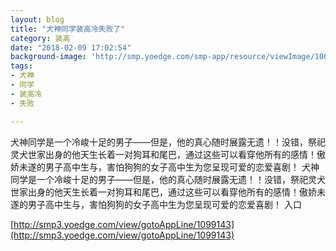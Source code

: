 ```yaml
---
layout: blog
title: "犬神同学装高冷失败了"
category: 装高
date: "2018-02-09 17:02:54"
background-image: 'http://smp.yoedge.com/smp-app/resource/viewImage/1002105appline.png'
tags:
- 犬神
- 同学
- 装高冷
- 失败

---
```

犬神同学是一个冷峻十足的男子——但是，他的真心随时展露无遗！！没错，祭祀灵犬世家出身的他天生长着一对狗耳和尾巴，通过这些可以看穿他所有的感情！傲娇未遂的男子高中生与，害怕狗狗的女子高中生为您呈现可爱的恋爱喜剧！
犬神同学是一个冷峻十足的男子——但是，他的真心随时展露无遗！！没错，祭祀灵犬世家出身的他天生长着一对狗耳和尾巴，通过这些可以看穿他所有的感情！傲娇未遂的男子高中生与，害怕狗狗的女子高中生为您呈现可爱的恋爱喜剧！
入口

[http://smp3.yoedge.com/view/gotoAppLine/1099143](http://smp3.yoedge.com/view/gotoAppLine/1099143)

        
